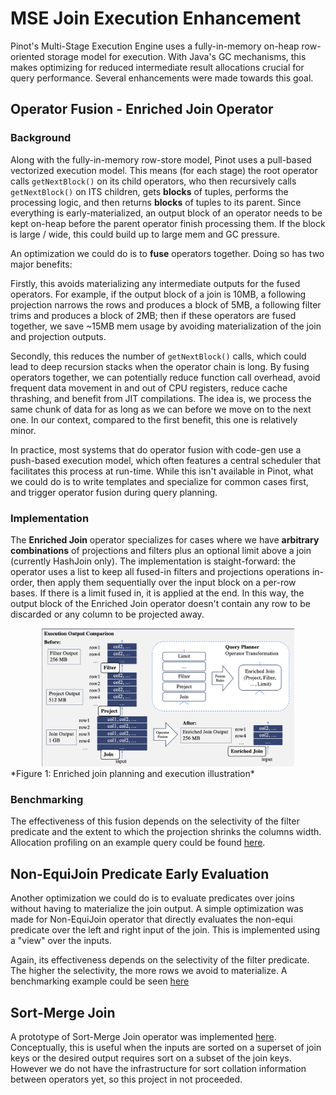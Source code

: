 # MSE Join Execution Enhancement

Pinot's Multi-Stage Execution Engine uses a fully-in-memory on-heap row-oriented storage model for execution. With 
Java's GC mechanisms, this makes optimizing for reduced intermediate result allocations crucial for query performance. 
Several enhancements were made towards this goal.

## Operator Fusion - Enriched Join Operator

### Background

Along with the fully-in-memory row-store model, Pinot uses a pull-based vectorized execution model. 
This means (for each stage) the root operator calls `getNextBlock()` on its child operators, 
who then recursively calls `getNextBlock()` on ITS children, gets **blocks** of tuples, performs the processing logic, 
and then returns **blocks** of tuples to its parent. Since everything is early-materialized, an output block of an 
operator needs to be kept on-heap before the parent operator finish processing them. If the block is large / wide, 
this could build up to large mem and GC pressure.

An optimization we could do is to **fuse** operators together. Doing so has two major benefits:

Firstly, this avoids materializing any intermediate outputs for the fused operators. For example, if the output block of a join
is 10MB, a following projection narrows the rows and produces a block of 5MB, a following filter trims and produces a block of 2MB; 
then if these operators are fused together, we save ~15MB mem usage by avoiding materialization of the join and projection outputs.

Secondly, this reduces the number of `getNextBlock()` calls, which could lead to deep recursion stacks when the operator chain is long.
By fusing operators together, we can potentially reduce function call overhead, avoid frequent data movement in and out of CPU registers, 
reduce cache thrashing, and benefit from JIT compilations. The idea is, we process the same chunk of data for as long as we can 
before we move on to the next one. In our context, compared to the first benefit, this one is relatively minor.

In practice, most systems that do operator fusion with code-gen use a push-based execution model, which often features a central 
scheduler that facilitates this process at run-time. While this isn't available in Pinot, what we could do is to write templates and 
specialize for common cases first, and trigger operator fusion during query planning.

### Implementation

The **Enriched Join** operator specializes for cases where we have **arbitrary combinations** of projections and filters plus an optional limit above
a join (currently HashJoin only). The implementation is staight-forward: the operator uses a list to keep all fused-in filters and projections 
operations in-order, then apply them sequentially over the input block on a per-row bases. If there is a limit fused in, it is applied at the end. 
In this way, the output block of the Enriched Join operator doesn't contain any row to be discarded or any column to be projected away.

<div align="center">
    <img src="../resources/enriched-join.png" alt="Enriched join illustration" width="80%">
</div>
*Figure 1: Enriched join planning and execution illustration*

### Benchmarking

The effectiveness of this fusion depends on the selectivity of the filter predicate and the extent to which the projection shrinks the 
columns width. Allocation profiling on an example query could be found [here](https://github.com/apache/pinot/pull/16123).

## Non-EquiJoin Predicate Early Evaluation

Another optimization we could do is to evaluate predicates over joins without having to materialize the join output. A simple optimization was made 
for Non-EquiJoin operator that directly evaluates the non-equi predicate over the left and right input of the join. This is implemented using a "view" 
over the inputs.

Again, its effectiveness depends on the selectivity of the filter predicate. The higher the selectivity, the more rows we avoid to materialize. 
A benchmarking example could be seen [here](https://github.com/apache/pinot/pull/16152)

## Sort-Merge Join

A prototype of Sort-Merge Join operator was implemented [here](https://github.com/apache/pinot/pull/16213). Conceptually, this is useful when the inputs are 
sorted on a superset of join keys or the desired output requires sort on a subset of the join keys. However we do not have the infrastructure for sort collation 
information between operators yet, so this project in not proceeded.


